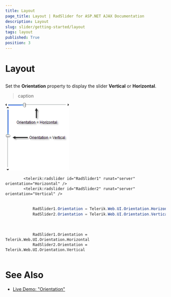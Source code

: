 ```yaml
---
title: Layout
page_title: Layout | RadSlider for ASP.NET AJAX Documentation
description: Layout
slug: slider/getting-started/layout
tags: layout
published: True
position: 3
---
```


# Layout



## 

Set the **Orientation** property to display the slider **Vertical** or **Horizontal**.
>caption 

![](images/slider001.png)

````ASPNET
	    <telerik:radslider id="RadSlider1" runat="server" orientation="Horizontal" />
	    <telerik:radslider id="RadSlider2" runat="server" orientation="Vertical" />
````





````C#
	
	        RadSlider1.Orientation = Telerik.Web.UI.Orientation.Horizontal;
	        RadSlider2.Orientation = Telerik.Web.UI.Orientation.Vertical;
	
````
````VB
	
	        RadSlider1.Orientation = Telerik.Web.UI.Orientation.Horizontal
	        RadSlider2.Orientation = Telerik.Web.UI.Orientation.Vertical
	
````


# See Also

 * [Live Demo: "Orientation"](http://demos.telerik.com/aspnet-ajax/Slider/Examples/Orientation/DefaultCS.aspx)
